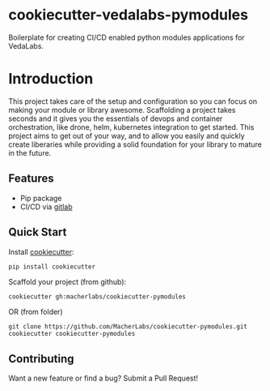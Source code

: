 cookiecutter-vedalabs-pymodules
========


Boilerplate for creating CI/CD enabled python modules applications for VedaLabs.

# Introduction
This project takes care of the setup and configuration so you can focus on making your module or library awesome. Scaffolding a project takes seconds and it gives you the essentials of devops and container orchestration, like drone, helm, kubernetes integration to get started. This project aims to get out of your way, and to allow you easily and quickly create liberaries while providing a solid foundation for your library to mature in the future.

## Features
- Pip package
- CI/CD via [gitlab](https://gitlab.com/_macherlabs/devops/cicd/gitlab-ci-templates)

## Quick Start
Install [cookiecutter](https://github.com/audreyr/cookiecutter):
```bash
pip install cookiecutter
```

Scaffold your project (from github):
```
cookiecutter gh:macherlabs/cookiecutter-pymodules
```
OR (from folder)
```
git clone https://github.com/MacherLabs/cookiecutter-pymodules.git
cookiecutter cookiecutter-pymodules
```



## Contributing
Want a new feature or find a bug? Submit a Pull Request!
